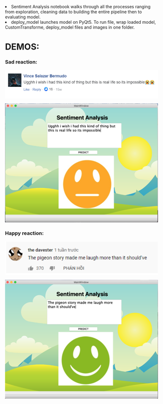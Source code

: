 <li> Sentiment Analysis notebook walks through all the processes ranging from exploration, cleaning data to building the entire pipeline then to evaluating model.
<li> deploy_model launches model on PyQt5. To run file, wrap loaded model, CustomTransforme, deploy_model files and images in one folder.

# DEMOS:

### Sad reaction:

![](demos/sad_status.png)

![](demos/sad_react.png)

### Happy reaction:

![](demos/happy_status.png)

![](demos/happy_react.png)
